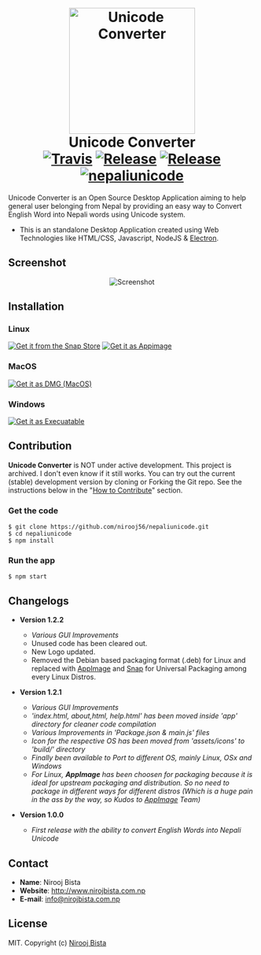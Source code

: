 <h1 align="center">
  <br>
  <img height="256" width="256" src="https://github.com/nirooj56/nepaliunicode/blob/master/logo.png" alt="Unicode Converter">
  <br>
  Unicode Converter
  <br>
   <a href="https://travis-ci.org/nirooj56/nepaliunicode"><img src="https://travis-ci.org/nirooj56/unicode.svg?branch=master" alt="Travis"></a>
  <a href="https://github.com/nirooj56/nepaliunicode/releases"><img src="https://img.shields.io/github/release/nirooj56/unicode.svg" alt="Release"></a>
  <a href="https://github.com/nirooj56/nepaliunicode/blob/master/Licence"><img src="https://img.shields.io/github/license/nirooj56/unicode.svg" alt="Release"></a>
  <a href="https://snapcraft.io/nepaliunicode">
<img alt="nepaliunicode" src="https://snapcraft.io/nepaliunicode/badge.svg" />
</a>
  <br>
</h1>

Unicode Converter is an Open Source Desktop Application aiming to help general user belonging from Nepal by providing an easy way to Convert English Word into Nepali words using Unicode system.

* This is an standalone Desktop Application created using Web Technologies like HTML/CSS, Javascript, NodeJS & [Electron](http://electron.atom.io/).

## Screenshot
<p align="center">
<img src="https://github.com/nirooj56/nepaliunicode/blob/master/screenshot.png" title="Screenshot">
</p>

## Installation

### Linux

[![Get it from the Snap Store](https://snapcraft.io/static/images/badges/en/snap-store-black.svg)](https://snapcraft.io/nepaliunicode)
[![Get it as Appimage](https://i.imgur.com/EKFupJW.png)](https://github.com/nirooj56/nepaliunicode/releases/download/v1.2.2/NepaliUnicode.AppImage)


### MacOS
[![Get it as DMG (MacOS)](https://i.imgur.com/fwLy2G8.png)](https://github.com/nirooj56/nepaliunicode/releases/download/v1.2.1/Unicode-1.2.1.dmg)

### Windows
[![Get it as Execuatable](https://i.imgur.com/hNXhjPA.png)](https://github.com/nirooj56/nepaliunicode/releases/download/v1.2.1/Unicode-Setup_x64.exe)


## Contribution

**Unicode Converter** is NOT under active development. This project is archived. I don't even know if it still works. You can try out the current (stable) development version by cloning or Forking the Git repo. See the instructions below in the "[How to Contribute](#how-to-contribute)" section.

### Get the code

```
$ git clone https://github.com/nirooj56/nepaliunicode.git
$ cd nepaliunicode
$ npm install
```

### Run the app

```
$ npm start
```

## Changelogs

* **Version 1.2.2**

    * _Various GUI Improvements_
    * Unused code has been cleared out.
    * New Logo updated.
    * Removed the Debian based packaging format (.deb) for Linux and replaced with [AppImage](https://appimage.org/) and [Snap](https://snapcraft.io/) for Universal Packaging among every Linux Distros.

* **Version 1.2.1**

    * _Various GUI Improvements_
    * _'index.html, about,html, help.html' has been moved inside 'app' directory for cleaner code compilation_
    * _Various Improvements in 'Package.json & main.js' files_
    * _Icon for the respective OS has been moved from 'assets/icons' to 'build/' directory_
    * _Finally been available to Port to different OS, mainly Linux, OSx and Windows_
    * _For Linux, **AppImage** has been choosen for packaging because it is ideal for upstream packaging and distribution. So no need to package in different ways for different distros (Which is a huge pain in the ass by the way, so Kudos to [AppImage](http://appimage.org/) Team)_


* **Version 1.0.0**
    * _First release with the ability to convert English Words into Nepali Unicode_
 
## Contact

* **Name**: Nirooj Bista
* **Website**: http://www.nirojbista.com.np
* **E-mail**: info@nirojbista.com.np

## License

MIT. Copyright (c) [Nirooj Bista](http://nirojbista.com.np)
